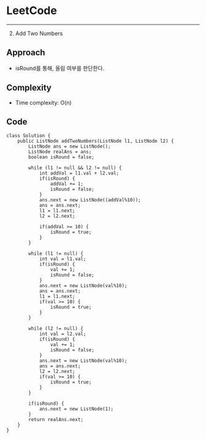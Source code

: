 [//]: # (# Intuition)
<!-- Describe your first thoughts on how to solve this problem. -->


# LeetCode
___
2. Add Two Numbers


## Approach
- isRound를 통해, 올림 여부를 판단한다.


[//]: # ()
[//]: # (<!-- Describe your approach to solving the problem. -->)

## Complexity

- Time complexity: O(n)

[//]: # (<!-- Add your time complexity here, e.g. $$O&#40;n&#41;$$ -->)

[//]: # ()
[//]: # ([//]: # &#40;- Space complexity:&#41;)
[//]: # (<!-- Add your space complexity here, e.g. $$O&#40;n&#41;$$ -->)

## Code
```
class Solution {
    public ListNode addTwoNumbers(ListNode l1, ListNode l2) {
        ListNode ans = new ListNode();
        ListNode realAns = ans;
        boolean isRound = false;

        while (l1 != null && l2 != null) {
            int addVal = l1.val + l2.val;
            if(isRound) {
                addVal += 1;
                isRound = false;
            }
            ans.next = new ListNode((addVal%10));
            ans = ans.next;
            l1 = l1.next;
            l2 = l2.next;

            if(addVal >= 10) {
                isRound = true;
            }
        }

        while (l1 != null) {
            int val = l1.val;
            if(isRound) {
                val += 1;
                isRound = false;
            }
            ans.next = new ListNode(val%10);
            ans = ans.next;
            l1 = l1.next;
            if(val >= 10) {
                isRound = true;
            }
        }

        while (l2 != null) {
            int val = l2.val;
            if(isRound) {
                val += 1;
                isRound = false;
            }
            ans.next = new ListNode(val%10);
            ans = ans.next;
            l2 = l2.next;
            if(val >= 10) {
                isRound = true;
            }
        }

        if(isRound) {
            ans.next = new ListNode(1);
        }
        return realAns.next;
    }
}
```
